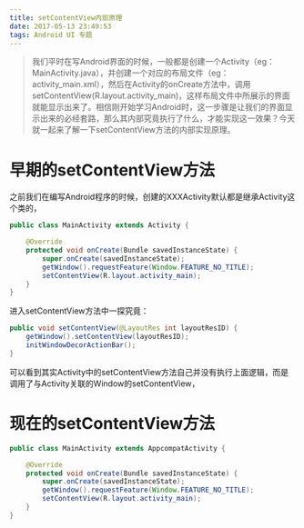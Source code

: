 ```yaml
---
title: setContentView内部原理
date: 2017-05-13 23:49:53
tags: Android UI 专题
---
```


> 我们平时在写Android界面的时候，一般都是创建一个Activity（eg：MainActivity.java），并创建一个对应的布局文件（eg：activity_main.xml），然后在Activity的onCreate方法中，调用setContentView(R.layout.activity_main)，这样布局文件中所展示的界面就能显示出来了。相信刚开始学习Android时，这一步骤是让我们的界面显示出来的必经套路，那么其内部究竟执行了什么，才能实现这一效果？今天就一起来了解一下setContentView方法的内部实现原理。

# 早期的setContentView方法

之前我们在编写Android程序的时候，创建的XXXActivity默认都是继承Activity这个类的，

```java
public class MainActivity extends Activity {

    @Override
    protected void onCreate(Bundle savedInstanceState) {
        super.onCreate(savedInstanceState);
        getWindow().requestFeature(Window.FEATURE_NO_TITLE);
        setContentView(R.layout.activity_main);
    }
}
```

进入setContentView方法中一探究竟：

```java
public void setContentView(@LayoutRes int layoutResID) {
    getWindow().setContentView(layoutResID);
    initWindowDecorActionBar();
}
```

可以看到其实Activity中的setContentView方法自己并没有执行上面逻辑，而是调用了与Activity关联的Window的setContentView，



# 现在的setContentView方法

```java
public class MainActivity extends AppcompatActivity {

    @Override
    protected void onCreate(Bundle savedInstanceState) {
        super.onCreate(savedInstanceState);
        getWindow().requestFeature(Window.FEATURE_NO_TITLE);
        setContentView(R.layout.activity_main);
    }
}
```
